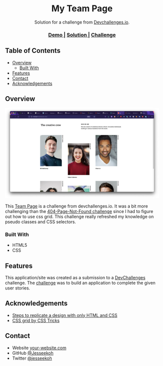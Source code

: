 <!-- Please update value in the {}  -->

<h1 align="center">My Team Page</h1>

<div align="center">
   Solution for a challenge from  <a href="http://devchallenges.io" target="_blank">Devchallenges.io</a>.
</div>

<div align="center">
  <h3>
    <a href="https://jesseekoh-my-team-page.netlify.app/">
      Demo
    </a>
    <span> | </span>
    <a href="https://github.com/Jesseekoh/My-Team-Page">
      Solution
    </a>
    <span> | </span>
    <a href="https://devchallenges.io/challenges/hhmesazsqgKXrTkYkt0U">
      Challenge
    </a>
  </h3>
</div>

<!-- TABLE OF CONTENTS -->

## Table of Contents

- [Overview](#overview)
  - [Built With](#built-with)
- [Features](#features)
- [Contact](#contact)
- [Acknowledgements](#acknowledgements)

<!-- OVERVIEW -->

## Overview

![screenshot](https://github.com/Jesseekoh/My-Team-Page/blob/main/Screenshot%202022-08-31%20at%2016.28.29.png)

This [Team Page](https://jesseekoh-my-team-page.netlify.app/) is a challenge from devchallenges.io. It was a bit more challenging than the [404-Page-Not-Found challenge](https://jesseekoh-404pagenotfound.netlify.app/) since I had to figure out how to use css grid. This challenge really refreshed my knowledge on pseudo classes and CSS selectors.
### Built With

<!-- This section should list any major frameworks that you built your project using. Here are a few examples.-->

- HTML5
- CSS


## Features

<!-- List the features of your application or follow the template. Don't share the figma file here :) -->

This application/site was created as a submission to a [DevChallenges](https://devchallenges.io/challenges) challenge. The [challenge](https://devchallenges.io/challenges/hhmesazsqgKXrTkYkt0U) was to build an application to complete the given user stories.


## Acknowledgements

<!-- This section should list any articles or add-ons/plugins that helps you to complete the project. This is optional but it will help you in the future. For exmpale -->

- [Steps to replicate a design with only HTML and CSS](https://devchallenges-blogs.web.app/how-to-replicate-design/)
- [CSS grid by CSS Tricks](https://css-tricks.com/snippets/css/complete-guide-grid/)

## Contact

- Website [your-website.com](https://{your-web-site-link})
- GitHub [@Jesseekoh](https://github.com/Jesseekoh)
- Twitter [@jesseekoh](https://twitter.com/jesseekoh)

